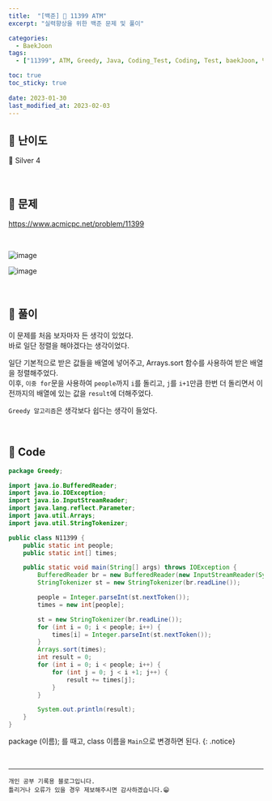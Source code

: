 ```yaml
---
title:  "[백준] 🥈 11399 ATM"
excerpt: "실력향상을 위한 백준 문제 및 풀이"

categories:
  - BaekJoon
tags:
  - ["11399", ATM, Greedy, Java, Coding_Test, Coding, Test, baekJoon, 백준]

toc: true
toc_sticky: true
 
date: 2023-01-30
last_modified_at: 2023-02-03
---
```


## 📌 난이도

  🥈 Silver 4

<br>

## 📌 문제

<https://www.acmicpc.net/problem/11399>

<br>

![image](https://user-images.githubusercontent.com/37824506/215449376-c98a1a7a-1f95-460e-b3ae-66351978d74a.png)


![image](https://user-images.githubusercontent.com/37824506/215449455-cecf9185-40d5-408a-9b54-025dfb770b6e.png)




<br>

## 📌 풀이  

이 문제를 처음 보자마자 든 생각이 있었다.  
바로 일단 정렬을 해야겠다는 생각이었다.  

일단 기본적으로 받은 값들을 배열에 넣어주고, Arrays.sort 함수를 사용하여 받은 배열을 정렬해주었다.  
이후, `이중 for`문을 사용하여 `people`까지 `i`를 돌리고, `j`를 `i+1`만큼 한번 더 돌리면서 이전까지의 배열에 있는 값을 `result`에 더해주었다.

`Greedy 알고리즘`은 생각보다 쉽다는 생각이 들었다.

<br>

## 📌 Code

```java
package Greedy;

import java.io.BufferedReader;
import java.io.IOException;
import java.io.InputStreamReader;
import java.lang.reflect.Parameter;
import java.util.Arrays;
import java.util.StringTokenizer;

public class N11399 {
    public static int people;
    public static int[] times;

    public static void main(String[] args) throws IOException {
        BufferedReader br = new BufferedReader(new InputStreamReader(System.in));
        StringTokenizer st = new StringTokenizer(br.readLine());

        people = Integer.parseInt(st.nextToken());
        times = new int[people];

        st = new StringTokenizer(br.readLine());
        for (int i = 0; i < people; i++) {
            times[i] = Integer.parseInt(st.nextToken());
        }
        Arrays.sort(times);
        int result = 0;
        for (int i = 0; i < people; i++) {
            for (int j = 0; j < i +1; j++) {
                result += times[j];
            }
        }

        System.out.println(result);
    }
}
```

package (이름); 를 때고, class 이름을 `Main`으로 변경하면 된다.
{: .notice} 


<br>


***
    개인 공부 기록용 블로그입니다.
    틀리거나 오류가 있을 경우 제보해주시면 감사하겠습니다.😁